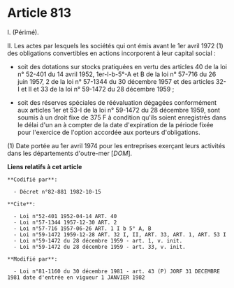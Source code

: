 # Article 813

I. (Périmé).

II. Les actes par lesquels les sociétés qui ont émis avant le 1er avril 1972 (1) des obligations convertibles en actions
incorporent à leur capital social :

- soit des dotations sur stocks pratiquées en vertu des articles 40 de la loi n° 52-401 du 14 avril 1952, 1er-I-b-5°-A et B
de la loi n° 57-716 du 26 juin 1957, 2 de la loi n° 57-1344 du 30 décembre 1957 et des articles 32-I et II et 33 de la loi n°
59-1472 du 28 décembre 1959 ;

- soit des réserves spéciales de réévaluation dégagées conformément aux articles 1er et 53-I de la loi n° 59-1472 du 28
décembre 1959, sont soumis à un droit fixe de 375 F à condition qu'ils soient enregistrés dans le délai d'un an à compter de
la date d'expiration de la période fixée pour l'exercice de l'option accordée aux porteurs d'obligations.

(1) Date portée au 1er avril 1974 pour les entreprises exerçant leurs activités dans les départements d'outre-mer [*DOM*].

**Liens relatifs à cet article**

	**Codifié par**:

	  - Décret n°82-881 1982-10-15

	**Cite**:

	  - Loi n°52-401 1952-04-14 ART. 40
	  - Loi n°57-1344 1957-12-30 ART. 2
	  - Loi n°57-716 1957-06-26 ART. 1 I b 5° A, B
	  - Loi n°59-1472 1959-12-28 ART. 32 I, II, ART. 33, ART. 1, ART. 53 I
	  - Loi n°59-1472 du 28 décembre 1959 - art. 1, v. init.
	  - Loi n°59-1472 du 28 décembre 1959 - art. 33, v. init.

	**Modifié par**:

	  - Loi n°81-1160 du 30 décembre 1981 - art. 43 (P) JORF 31 DECEMBRE 1981 date d'entrée en vigueur 1 JANVIER 1982
